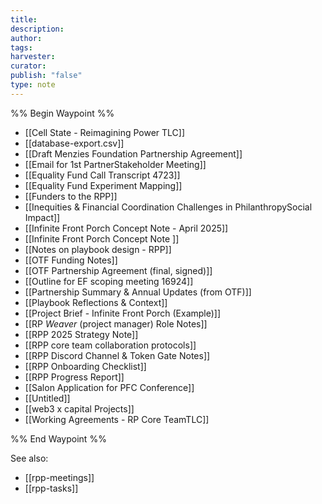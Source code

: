```yaml
---
title: 
description: 
author: 
tags: 
harvester: 
curator: 
publish: "false"
type: note
---
```

%% Begin Waypoint %%
- [[Cell State - Reimagining Power TLC]]
- [[database-export.csv]]
- [[Draft Menzies Foundation Partnership Agreement]]
- [[Email for 1st PartnerStakeholder Meeting]]
- [[Equality Fund Call Transcript 4723]]
- [[Equality Fund Experiment Mapping]]
- [[Funders to the RPP]]
- [[Inequities & Financial Coordination Challenges in PhilanthropySocial Impact]]
- [[Infinite Front Porch Concept Note  - April 2025]]
- [[Infinite Front Porch Concept Note ]]
- [[Notes on playbook design - RPP]]
- [[OTF Funding Notes]]
- [[OTF Partnership Agreement (final, signed)]]
- [[Outline for EF scoping meeting 16924]]
- [[Partnership Summary & Annual Updates (from OTF)]]
- [[Playbook Reflections & Context]]
- [[Project Brief - Infinite Front Porch (Example)]]
- [[RP _Weaver_ (project manager) Role Notes]]
- [[RPP 2025 Strategy Note]]
- [[RPP core team collaboration protocols]]
- [[RPP Discord Channel & Token Gate Notes]]
- [[RPP Onboarding Checklist]]
- [[RPP Progress Report]]
- [[Salon Application for PFC Conference]]
- [[Untitled]]
- [[web3 x capital Projects]]
- [[Working Agreements - RP Core TeamTLC]]

%% End Waypoint %%

See also: 
- [[rpp-meetings]]
- [[rpp-tasks]]